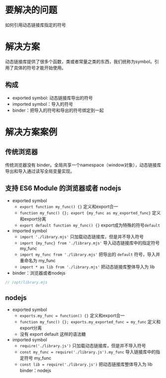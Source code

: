 # 要解决的问题

如何引用动态链接库指定的符号

# 解决方案

动态链接库提供了很多个函数，类或者常量之类的东西，我们统称为symbol。引用了具体的符号才能开始使用。

## 构成

* exported symbol: 动态链接库导出的符号
* imported symbol：导入的符号
* binder：把导入的符号和导出的符号绑定到一起

# 解决方案案例

## 传统浏览器

传统浏览器没有 binder。全局共享一个namespace（window对象），动态链接库导出和导入通过读写全局变量实现。

## 支持 ES6 Module 的浏览器或者 nodejs

* exported symbol
  * `export function my_func() {}` 定义和export合一
  * `function my_func() {}; export {my_func as my_exported_func}` 定义和export分离
  * `export default function my_func() {}` export成为特殊的符号`default`
* imported symbol
  * `import './library.mjs'` 只加载动态链接库，但是并不导入符号
  * `import {my_func} from './library.mjs'` 导入动态链接库中的指定符号 my_func
  * `import my_func from './library.mjs'` 把导出的 `default` 符号，导入并重命名为 my_func
  * `import * as lib from './library.mjs'` 把动态链接库整体导入为 lib
* binder：浏览器或者nodejs

```js
// /opt/library.mjs

```

## nodejs

* exported symbol
  * `exports.my_func = function() {}` 定义和export合一
  * `function my_func() {}; exports.my_exported_func = my_func` 定义和export分离
  * 没有 export default 这样的语法糖
* imported symbol
  * `require('./library.js')` 只加载动态链接库，但是并不导入符号
  * `const my_func = require('./library.js').my_func` 导入链接库中的指定符号 my_func
  * `const lib = require('./library.js')` 把动态链接库整体导入为 lib
binder：nodejs
